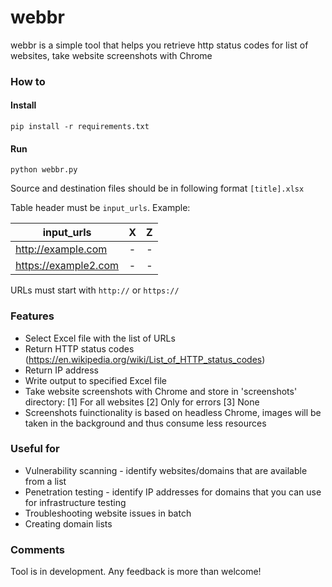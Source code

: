 # webbr #

webbr is a simple tool that helps you retrieve http status codes for list of websites, take website screenshots with Chrome

### How to ###
#### Install ####

`pip install -r requirements.txt`

#### Run ####
`python webbr.py`

Source and destination files should be in following format `[title].xlsx`

Table header must be `input_urls`. Example:

| input_urls      | X           | Z  |
| ------------- |:-------------:| -----:|
| http://example.com    | -| - |
| https://example2.com   |  -   |  -  |

URLs must start with `http://` or `https://`

### Features ###

* Select Excel file with the list of URLs
* Return HTTP status codes (https://en.wikipedia.org/wiki/List_of_HTTP_status_codes)
* Return IP address
* Write output to specified Excel file
* Take website screenshots with Chrome and store in 'screenshots' directory: [1] For all websites [2] Only for errors [3] None
* Screenshots fuinctionality is based on headless Chrome, images will be taken in the background and thus consume less resources

### Useful for ###

* Vulnerability scanning - identify websites/domains that are available from a list
* Penetration testing - identify IP addresses for domains that you can use for infrastructure testing
* Troubleshooting website issues in batch
* Creating domain lists

### Comments ###

Tool is in development. Any feedback is more than welcome!